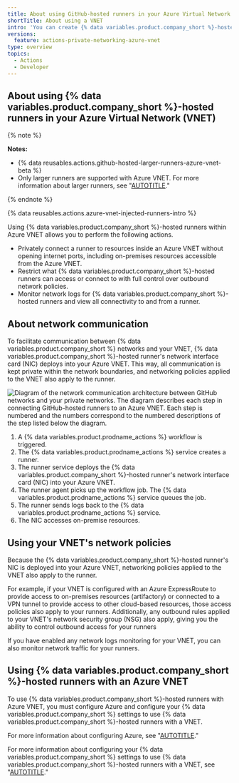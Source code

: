 ```yaml
---
title: About using GitHub-hosted runners in your Azure Virtual Network
shortTitle: About using a VNET
intro: 'You can create {% data variables.product.company_short %}-hosted runners in your Azure Virtual Network(s) (VNET).'
versions:
  feature: actions-private-networking-azure-vnet
type: overview
topics:
  - Actions
  - Developer
---
```


## About using {% data variables.product.company_short %}-hosted runners in your Azure Virtual Network (VNET)

{% note %}

**Notes:**

- {% data reusables.actions.github-hosted-larger-runners-azure-vnet-beta %}
- Only larger runners are supported with Azure VNET. For more information about larger runners, see "[AUTOTITLE](/enterprise-cloud@latest/actions/using-github-hosted-runners/about-larger-runners)."

{% endnote %}

{% data reusables.actions.azure-vnet-injected-runners-intro %}

Using {% data variables.product.company_short %}-hosted runners within Azure VNET allows you to perform the following actions.
- Privately connect a runner to resources inside an Azure VNET without opening internet ports, including on-premises resources accessible from the Azure VNET.
- Restrict what {% data variables.product.company_short %}-hosted runners can access or connect to with full control over outbound network policies.
- Monitor network logs for {% data variables.product.company_short %}-hosted runners and view all connectivity to and from a runner.

## About network communication

To facilitate communication between {% data variables.product.company_short %} networks and your VNET, {% data variables.product.company_short %}-hosted runner's network interface card (NIC) deploys into your Azure VNET. This way, all communication is kept private within the network boundaries, and networking policies applied to the VNET also apply to the runner.

![Diagram of the network communication architecture between GitHub networks and your private networks. The diagram describes each step in connecting GitHub-hosted runners to an Azure VNET. Each step is numbered and the numbers correspond to the numbered descriptions of the step listed below the diagram.](/assets/images/help/actions/actions-vnet-injected-larger-runners-architecture.png)

1. A {% data variables.product.prodname_actions %} workflow is triggered.
1. The {% data variables.product.prodname_actions %} service creates a runner.
1. The runner service deploys the {% data variables.product.company_short %}-hosted runner's network interface card (NIC) into your Azure VNET.
1. The runner agent picks up the workflow job. The {% data variables.product.prodname_actions %} service queues the job.
1. The runner sends logs back to the {% data variables.product.prodname_actions %} service.
1. The NIC accesses on-premise resources.

## Using your VNET's network policies

Because the {% data variables.product.company_short %}-hosted runner's NIC is deployed into your Azure VNET, networking policies applied to the VNET also apply to the runner.

For example, if your VNET is configured with an Azure ExpressRoute to provide access to on-premises resources (artifactory) or connected to a VPN tunnel to provide access to other cloud-based resources, those access policies also apply to your runners. Additionally, any outbound rules applied to your VNET's network security group (NSG) also apply, giving you the ability to control outbound access for your runners

If you have enabled any network logs monitoring for your VNET, you can also monitor network traffic for your runners.

## Using {% data variables.product.company_short %}-hosted runners with an Azure VNET

To use {% data variables.product.company_short %}-hosted runners with Azure VNET, you must configure Azure and configure your {% data variables.product.company_short %} settings to use {% data variables.product.company_short %}-hosted runners with a VNET.

For more information about configuring Azure, see "[AUTOTITLE](/actions/using-github-hosted-runners/connecting-to-a-private-network/configuring-an-azure-virtual-network-for-your-enterprise)."

For more information about configuring your {% data variables.product.company_short %} settings to use {% data variables.product.company_short %}-hosted runners with a VNET, see "[AUTOTITLE](/actions/using-github-hosted-runners/connecting-to-a-private-network/configuring-your-github-settings-for-use-with-azure-virtual-network)."